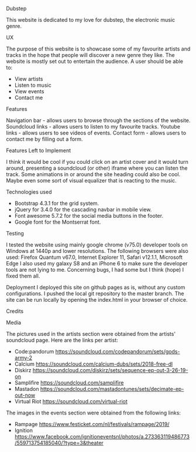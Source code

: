 Dubstep

This website is dedicated to my love for dubstep, the electronic music genre.

UX

The purpose of this website is to showcase some of my favourite artists and tracks in the hope that people will discover a new genre they like. The website is mostly set out to entertain the audience. 
A user should be able to:
- View artists
- Listen to music
- View events
- Contact me

Features

Navigation bar - allows users to browse through the sections of the website.
Soundcloud links - allows users to listen to my favourite tracks.
Youtube links - allows users to see videos of events.
Contact form - allows users to contact me by filling out a form.

Features Left to Implement

I think it would be cool if you could click on an artist cover and it would turn around, presenting a soundcloud (or other) iframe where you can listen the track.
Some animations in or around the site heading could also be cool. Maybe even some sort of visual equalizer that is reacting to the music.

Technologies used

- Bootstrap 4.3.1 for the grid system.
- jQuery for 3.4.0 for the cascading navbar in mobile view.
- Font awesome 5.7.2 for the social media buttons in the footer.
- Google font for the Montserrat font.

Testing

I tested the website using mainly google chrome (v75.0) developer tools on Windows at 1440p and lower resolutions. The following browsers were also used: Firefox Quantum v67.0, Internet Explorer 11, Safari v12.1.1, Microsoft Edge
I also used my galaxy S8 and an iPhone 6 to make sure the developer tools are not lying to me.
Concerning bugs, I had some but I think (hope) I fixed them all.

Deployment
I deployed this site on github pages as is, without any custom configurations. I pushed the local git repository to the master branch. 
The site can be run locally by opening the index.html in your browser of choice.

Credits

Media

The pictures used in the artists section were obtained from the artists' soundcloud page. Here are the links per artist:
- Code:pandorum 
https://soundcloud.com/codepandorum/sets/gods-army-2
- Calcium
https://soundcloud.com/calcium-dubs/sets/2018-free-dl
- Diskirz 
https://soundcloud.com/diskirz/sets/sequence-ep-out-3-26-19-on
- Samplifire
https://soundcloud.com/samplifire
- Mastadon
https://soundcloud.com/mastadontunes/sets/decimate-ep-out-now
- Virtual Riot
https://soundcloud.com/virtual-riot

The images in the events section were obtained from the following links:
- Rampage
https://www.festicket.com/nl/festivals/rampage/2019/
- Ignition
https://www.facebook.com/ignitioneventsnl/photos/a.273363119486773/559713754185040/?type=3&theater